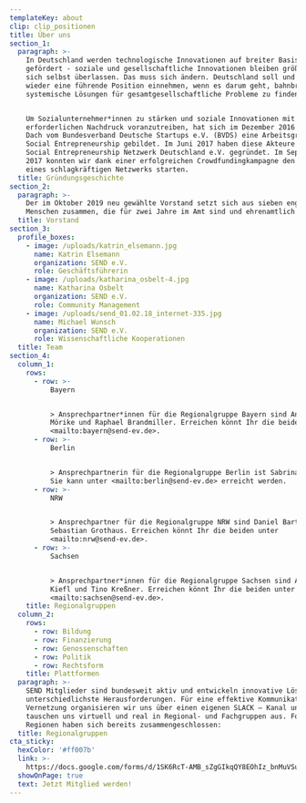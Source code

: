 ```yaml
---
templateKey: about
clip: clip_positionen
title: Über uns
section_1:
  paragraph: >-
    In Deutschland werden technologische Innovationen auf breiter Basis
    gefördert - soziale und gesellschaftliche Innovationen bleiben größtenteils
    sich selbst überlassen. Das muss sich ändern. Deutschland soll und kann
    wieder eine führende Position einnehmen, wenn es darum geht, bahnbrechende,
    systemische Lösungen für gesamtgesellschaftliche Probleme zu finden. 


    Um Sozialunternehmer*innen zu stärken und soziale Innovationen mit dem
    erforderlichen Nachdruck voranzutreiben, hat sich im Dezember 2016 unter dem
    Dach vom Bundesverband Deutsche Startups e.V. (BVDS) eine Arbeitsgruppe zu
    Social Entrepreneurship gebildet. Im Juni 2017 haben diese Akteure das
    Social Entrepreneurship Netzwerk Deutschland e.V. gegründet. Im September
    2017 konnten wir dank einer erfolgreichen Crowdfundingkampagne den Aufbau
    eines schlagkräftigen Netzwerks starten.
  title: Gründungsgeschichte
section_2:
  paragraph: >-
    Der im Oktober 2019 neu gewählte Vorstand setzt sich aus sieben engagierten
    Menschen zusammen, die für zwei Jahre im Amt sind und ehrenamtlich arbeiten.
  title: Vorstand
section_3:
  profile_boxes:
    - image: /uploads/katrin_elsemann.jpg
      name: Katrin Elsemann
      organization: SEND e.V.
      role: Geschäftsführerin
    - image: /uploads/katharina_osbelt-4.jpg
      name: Katharina Osbelt
      organization: SEND e.V.
      role: Community Management
    - image: /uploads/send_01.02.18_internet-335.jpg
      name: Michael Wunsch
      organization: SEND e.V.
      role: Wissenschaftliche Kooperationen
  title: Team
section_4:
  column_1:
    rows:
      - row: >-
          Bayern 


          > Ansprechpartner*innen für die Regionalgruppe Bayern sind Andrea
          Mörike und Raphael Brandmiller. Erreichen könnt Ihr die beiden unter
          <mailto:bayern@send-ev.de>.
      - row: >-
          Berlin


          > Ansprechpartnerin für die Regionalgruppe Berlin ist Sabrina Konzok.
          Sie kann unter <mailto:berlin@send-ev.de> erreicht werden.
      - row: >-
          NRW


          > Ansprechpartner für die Regionalgruppe NRW sind Daniel Bartel und
          Sebastian Grothaus. Erreichen könnt Ihr die beiden unter
          <mailto:nrw@send-ev.de>.
      - row: >-
          Sachsen


          > Ansprechpartner*innen für die Regionalgruppe Sachsen sind Angela
          Kiefl und Tino Kreßner. Erreichen könnt Ihr die beiden unter
          <mailto:sachsen@send-ev.de>.
    title: Regionalgruppen
  column_2:
    rows:
      - row: Bildung
      - row: Finanzierung
      - row: Genossenschaften
      - row: Politik
      - row: Rechtsform
    title: Plattformen
  paragraph: >-
    SEND Mitglieder sind bundesweit aktiv und entwickeln innovative Lösungen für
    unterschiedlichste Herausforderungen. Für eine effektive Kommunikation und
    Vernetzung organisieren wir uns über einen eigenen SLACK – Kanal und
    tauschen uns virtuell und real in Regional- und Fachgruppen aus. Folgende
    Regionen haben sich bereits zusammengeschlossen:
  title: Regionalgruppen
cta_sticky:
  hexColor: '#ff007b'
  link: >-
    https://docs.google.com/forms/d/1SK6RcT-AMB_sZgGIkqQY8EOhIz_bnMuVSuJ7zCmd4Mg/viewform?edit_requested=true
  showOnPage: true
  text: Jetzt Mitglied werden!
---
```


